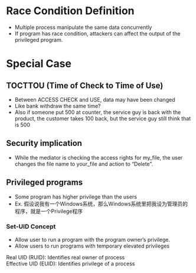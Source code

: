 # Race Condition Definition
- Multiple process manipulate the same data concurrently
- If program has race condition, attackers can affect the output of the privileged program. 
# Special Case
## TOCTTOU (Time of Check to Time of Use)
- Between ACCESS CHECK and USE, data may have been changed
- Like bank withdraw the same time? 
- Also if someone put 500 at counter, the service guy is back with the product, the customer takes 100 back, but the service guy still think that is 500
## Security implication
- While the mediator is checking the access rights for my_file, the user changes the file name to your_file and action to “Delete”.
## Privileged programs
- Some program has higher privilege than the users
- Ex. 假设说我有一个Windows系统，那么Windows系统里把我设为管理员的程序，就是一个Privilege程序

### Set-UID Concept
- Allow user to run a program with the program owner’s privilege. 
- Allow users to run programs with temporary elevated privileges

Real UID (RUID): Identifies real owner of process	
Effective UID (EUID): Identifies privilege of a process
